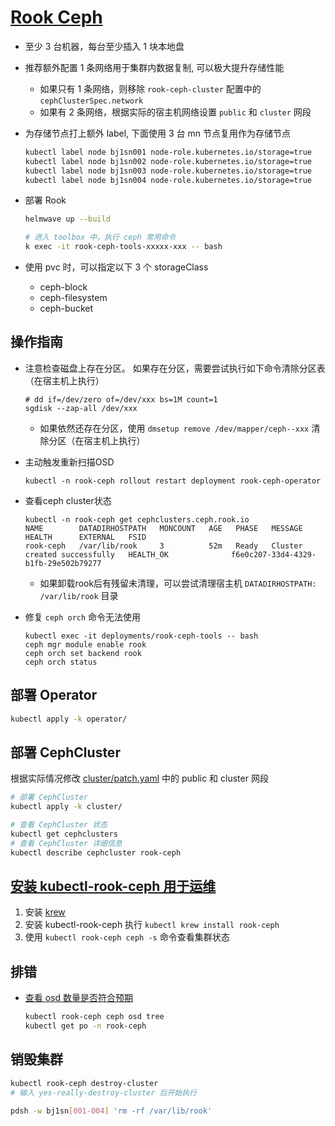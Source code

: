 # [Rook Ceph](https://rook.io/)

- 至少 3 台机器，每台至少插入 1 块本地盘
- 推荐额外配置 1 条网络用于集群内数据复制, 可以极大提升存储性能
  - 如果只有 1 条网络，则移除 `rook-ceph-cluster` 配置中的 `cephClusterSpec.network`
  - 如果有 2 条网络，根据实际的宿主机网络设置 `public` 和 `cluster` 网段
- 为存储节点打上额外 label, 下面使用 3 台 mn 节点复用作为存储节点
  ```sh
  kubectl label node bj1sn001 node-role.kubernetes.io/storage=true
  kubectl label node bj1sn002 node-role.kubernetes.io/storage=true
  kubectl label node bj1sn003 node-role.kubernetes.io/storage=true
  kubectl label node bj1sn004 node-role.kubernetes.io/storage=true
  ```
- 部署 Rook

  ```sh
  helmwave up --build

  # 进入 toolbox 中，执行 ceph 常用命令
  k exec -it rook-ceph-tools-xxxxx-xxx -- bash
  ```

- 使用 pvc 时，可以指定以下 3 个 storageClass
  - ceph-block
  - ceph-filesystem
  - ceph-bucket
 
## 操作指南

- 注意检查磁盘上存在分区。 如果存在分区，需要尝试执行如下命令清除分区表（在宿主机上执行）

  ```
  # dd if=/dev/zero of=/dev/xxx bs=1M count=1
  sgdisk --zap-all /dev/xxx
  ```

  - 如果依然还存在分区，使用 `dmsetup remove /dev/mapper/ceph--xxx` 清除分区（在宿主机上执行）

- 主动触发重新扫描OSD

  ```shell
  kubectl -n rook-ceph rollout restart deployment rook-ceph-operator
  ```

- 查看ceph cluster状态

  ```
  kubectl -n rook-ceph get cephclusters.ceph.rook.io
  NAME        DATADIRHOSTPATH   MONCOUNT   AGE   PHASE   MESSAGE                        HEALTH      EXTERNAL   FSID
  rook-ceph   /var/lib/rook     3          52m   Ready   Cluster created successfully   HEALTH_OK              f6e0c207-33d4-4329-b1fb-29e502b79277
  ```

  - 如果卸载rook后有残留未清理，可以尝试清理宿主机 `DATADIRHOSTPATH: /var/lib/rook` 目录
 
- 修复 `ceph orch` 命令无法使用
  ```shell
  kubectl exec -it deployments/rook-ceph-tools -- bash
  ceph mgr module enable rook
  ceph orch set backend rook
  ceph orch status
  ```
  
  

## 部署 Operator

  ```sh
  kubectl apply -k operator/
  ```

## 部署 CephCluster
  根据实际情况修改 [cluster/patch.yaml](./cluster/patch.yaml) 中的 public 和 cluster 网段
  ```sh
  # 部署 CephCluster
  kubectl apply -k cluster/

  # 查看 CephCluster 状态
  kubectl get cephclusters
  # 查看 CephCluster 详细信息
  kubectl describe cephcluster rook-ceph
  ```

## [安装 kubectl-rook-ceph 用于运维](https://github.com/rook/kubectl-rook-ceph)

1. 安装 [krew](https://krew.sigs.k8s.io/docs/user-guide/setup/install/)
2. 安装 kubectl-rook-ceph 执行 `kubectl krew install rook-ceph`
3. 使用 `kubectl rook-ceph ceph -s` 命令查看集群状态

## 排错

* [查看 osd 数量是否符合预期](https://rook.io/docs/rook/latest-release/Troubleshooting/ceph-common-issues/?h=osd+prepare#solution_4)

  ```sh
  kubectl rook-ceph ceph osd tree
  kubectl get po -n rook-ceph
  ```

## 销毁集群

```bash
kubectl rook-ceph destroy-cluster
# 输入 yes-really-destroy-cluster 后开始执行

pdsh -w bj1sn[001-004] 'rm -rf /var/lib/rook'
```